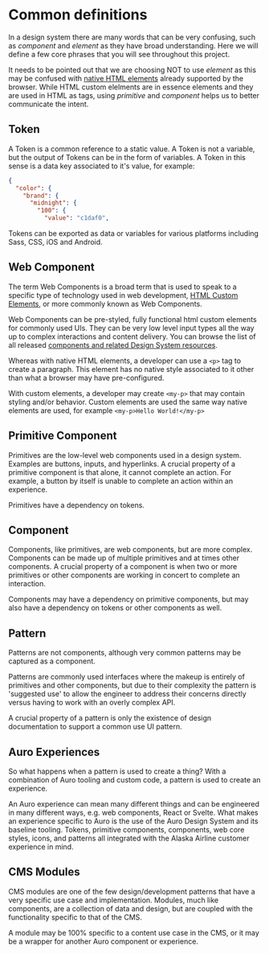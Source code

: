 # Common definitions 

In a design system there are many words that can be very confusing, such as _component_ and _element_ as they have broad understanding. Here we will define a few core phrases that you will see throughout this project.

It needs to be pointed out that we are choosing NOT to use _element_ as this may be confused with [native HTML elements](https://developer.mozilla.org/en-US/docs/Web/HTML/Element) already supported by the browser. While HTML custom elelments are in essence elements and they are used in HTML as tags, using _primitive_ and _component_ helps us to better communicate the intent.

## Token

A Token is a common reference to a static value. A Token is not a variable, but the output of Tokens can be in the form of variables. A Token in this sense is a data key associated to it's value, for example:

```json
{
  "color": {
    "brand": {
      "midnight": {
        "100": {
          "value": "c1daf0",
```

Tokens can be exported as data or variables for various platforms including Sass, CSS, iOS and Android.

## Web Component

The term Web Components is a broad term that is used to speak to a specific type of technology used in web development, [HTML Custom Elements](https://developer.mozilla.org/en-US/docs/Web/Web_Components/Using_custom_elements), or more commonly known as Web Components.

Web Components can be pre-styled, fully functional html custom elements for commonly used UIs. They can be very low level input types all the way up to complex interactions and content delivery. You can browse the list of all released [components and related Design System resources](/component-status).

Whereas with native HTML elements, a developer can use a `<p>` tag to create a paragraph. This element has no native style associated to it other than what a browser may have pre-configured.

With custom elements, a developer may create `<my-p>` that may contain styling and/or behavior. Custom elements are used the same way native elements are used, for example `<my-p>Hello World!</my-p>`

## Primitive Component

Primitives are the low-level web components used in a design system. Examples are buttons, inputs, and hyperlinks. A crucial property of a primitive component is that alone, it cannot complete an action. For example, a button by itself is unable to complete an action within an experience.

Primitives have a dependency on tokens.

## Component

Components, like primitives, are web components, but are more complex. Components can be made up of multiple primitives and at times other components. A crucial property of a component is when two or more primitives or other components  are working in concert to complete an interaction.

Components may have a dependency on primitive components, but may also have a dependency on tokens or other components as well.

## Pattern

Patterns are not components, although very common patterns may be captured as a component.

Patterns are commonly used interfaces where the makeup is entirely of primitives and other components, but due to their complexity the pattern is 'suggested use' to allow the engineer to address their concerns directly versus having to work with an overly complex API.

A crucial property of a pattern is only the existence of design documentation to support a common use UI pattern.

## Auro Experiences 

So what happens when a pattern is used to create a thing? With a combination of Auro tooling and custom code, a pattern is used to create an experience. 

An Auro experience can mean many different things and can be engineered in many different ways, e.g. web components, React or Svelte. What makes an experience specific to Auro is the use of the Auro Design System and its baseline tooling. Tokens, primitive components, components, web core styles, icons, and patterns all integrated with the Alaska Airline customer experience in mind. 

## CMS Modules 

CMS modules are one of the few design/development patterns that have a very specific use case and implementation. Modules, much like components, are a collection of data and design, but are coupled with the functionality specific to that of the CMS. 

A module may be 100% specific to a content use case in the CMS, or it may be a wrapper for another Auro component or experience. 
